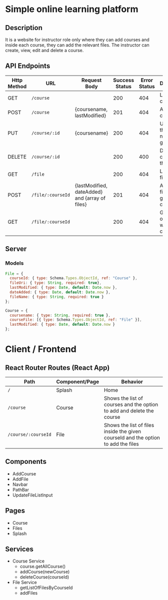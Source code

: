 # Simple online learning platform 

## Description

It is a website for instructor role only where they can add courses and inside each course, they can add the relevant files. The instructor can create, view, edit and delete a course.

## API Endpoints

| Http Method | URL               | Request Body                                   | Success Status | Error Status | Description                                       |
| ----------- | ----------------- | ---------------------------------------------- | -------------- | ------------ | ------------------------------------------------- |
| GET         | `/course`         |                                                | 200            | 404          | Lists all courses                                 |
| POST        | `/course`         | {coursename, lastModified}                     | 201            | 404          | Adds the course                                   |
| PUT         | `/course/:id`     | {coursename}                                   | 200            | 404          | Updates the course name of the given id           |
| DELETE      | `/course/:id`     |                                                | 200            | 400          | Deletes the course of the given id                |
| GET         | `/file`           |                                                | 200            | 404          | Lists all the files                               |
| POST        | `/file/:courseId` | {lastModified, dateAdded} and {array of files} | 201            | 404          | Adds the files for a given course Id              |
| GET         | `/file/:courseId` |                                                | 200            | 404          | Gets the list of all files with a given course Id |

## Server

### Models

```javascript
File = {
  courseId: { type: Schema.Types.ObjectId, ref: "Course" },
  fileUri: { type: String, required: true},
  lastModified: { type: Date, default: Date.now },
  dateAdded: { type: Date, default: Date.now },
  fileName: { type: String, required: true }
};

Course = {
  coursename: { type: String, required: true },
  courseFile: [{ type: Schema.Types.ObjectId, ref: "File" }],
  lastModified: { type: Date, default: Date.now }
};
```



# Client / Frontend

## React Router Routes (React App)

| Path                | Component/Page | Behavior                                                     |
| ------------------- | -------------- | ------------------------------------------------------------ |
| `/`                 | Splash         | Home                                                         |
| `/course`           | Course         | Shows the list of courses and the option to add and delete the course |
| `/course/:courseId` | File           | Shows the list of files inside the given courseId and the option to add the files |

## Components

- AddCourse
- AddFile
- Navbar
- PathBar
- UpdateFileListInput

## Pages

- Course
- Files
- Splash

## Services

- Course Service
  - course.getAllCourse()
  - addCourse(newCourse)
  - deleteCourse(courseId)
- File Service
  - getListOfFilesByCourseId
  - addFiles

